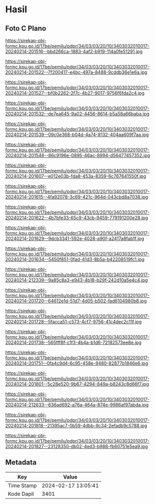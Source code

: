 # Hasil

## Foto C Plano

https://sirekap-obj-formc.kpu.go.id/17be/pemilu/pdpr/34/03/03/20/10/3403032010017-20240214-201516--bbd266ca-1883-4af2-b919-114a0fe51291.jpg

https://sirekap-obj-formc.kpu.go.id/17be/pemilu/pdpr/34/03/03/20/10/3403032010017-20240214-201522--7f200417-e4bc-497a-8488-9cddb36e1e6a.jpg

https://sirekap-obj-formc.kpu.go.id/17be/pemilu/pdpr/34/03/03/20/10/3403032010017-20240214-201527--bf0b2262-2f7c-4b27-9017-9756f6fda2c4.jpg

https://sirekap-obj-formc.kpu.go.id/17be/pemilu/pdpr/34/03/03/20/10/3403032010017-20240214-201532--de7ea645-9a02-4456-8614-b5a58a66baba.jpg

https://sirekap-obj-formc.kpu.go.id/17be/pemilu/pdpr/34/03/03/20/10/3403032010017-20240214-201539--09c0e368-b04d-4a74-8132-404aa609f7aa.jpg

https://sirekap-obj-formc.kpu.go.id/17be/pemilu/pdpr/34/03/03/20/10/3403032010017-20240214-201548--86c9196e-0895-46ac-8994-d56477457352.jpg

https://sirekap-obj-formc.kpu.go.id/17be/pemilu/pdpr/34/03/03/20/10/3403032010017-20240214-201607--e012e03b-fda8-453a-8359-6c767641550f.jpg

https://sirekap-obj-formc.kpu.go.id/17be/pemilu/pdpr/34/03/03/20/10/3403032010017-20240214-201615--4fa92078-3c69-421c-964d-043cbd8a7038.jpg

https://sirekap-obj-formc.kpu.go.id/17be/pemilu/pdpr/34/03/03/20/10/3403032010017-20240214-201622--4b7bfe33-65c9-43cb-9459-779191200e28.jpg

https://sirekap-obj-formc.kpu.go.id/17be/pemilu/pdpr/34/03/03/20/10/3403032010017-20240214-201629--9dcb3341-592e-4028-a90f-a2417a8fab1f.jpg

https://sirekap-obj-formc.kpu.go.id/17be/pemilu/pdpr/34/03/03/20/10/3403032010017-20240214-201634--5450f851-0fad-41d3-8b5a-b42208519fc1.jpg

https://sirekap-obj-formc.kpu.go.id/17be/pemilu/pdpr/34/03/03/20/10/3403032010017-20240214-212339--9a85c8a3-e943-4b18-b29f-242d10a5e4c4.jpg

https://sirekap-obj-formc.kpu.go.id/17be/pemilu/pdpr/34/03/03/20/10/3403032010017-20240214-201720--64612e1d-51d7-4d05-b502-fad6104980b8.jpg

https://sirekap-obj-formc.kpu.go.id/17be/pemilu/pdpr/34/03/03/20/10/3403032010017-20240214-201728--5facca51-c573-4cf7-9756-41c4dec2c11f.jpg

https://sirekap-obj-formc.kpu.go.id/17be/pemilu/pdpr/34/03/03/20/10/3403032010017-20240214-201738--565fff8f-c1f3-4b4a-b1d6-72182573ee8e.jpg

https://sirekap-obj-formc.kpu.go.id/17be/pemilu/pdpr/34/03/03/20/10/3403032010017-20240214-201751--0fa4c9d4-6c95-458e-9480-82877b1846e6.jpg

https://sirekap-obj-formc.kpu.go.id/17be/pemilu/pdpr/34/03/03/20/10/3403032010017-20240214-201801--5c28e520-9b67-4294-849a-b8243c8d66f7.jpg

https://sirekap-obj-formc.kpu.go.id/17be/pemilu/pdpr/34/03/03/20/10/3403032010017-20240214-212633--636ad692-a76a-464a-874e-9986af97abda.jpg

https://sirekap-obj-formc.kpu.go.id/17be/pemilu/pdpr/34/03/03/20/10/3403032010017-20240214-201818--21395ac7-0b59-4dbb-9c34-2efadb9c5788.jpg

https://sirekap-obj-formc.kpu.go.id/17be/pemilu/pdpr/34/03/03/20/10/3403032010017-20240214-201827--23128350-db02-4ed3-b988-fb60751e5ea9.jpg


## Metadata

| Key        | Value               |
| ---------- | ------------------- |
| Time Stamp | 2024-02-17 13:05:41 |
| Kode Dapil | 3401                |



